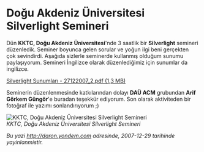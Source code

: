 # Doğu Akdeniz Üniversitesi Silverlight Semineri
Dün **KKTC, Doğu Akdeniz Üniversitesi**'nde 3 saatlik bir
**Silverlight** semineri düzenledik. Seminer boyunca gelen sorular ve
yoğun ilgi beni gerçekten çok sevindirdi. Aşağıda sizlerle seminerde
kullanmış olduğum sunumu paylaşıyorum. Semineri İngilizce olarak
düzenlediğimiz için sunumlar da ingilizce.

[Silverlight Sunumları - 27122007\_2.pdf (1,3
MB)](media/Dogu_Akdeniz_Universitesi_Silverlight_Semineri/27122007_2.pdf)

Seminerin düzenlenmesinde katkılarından dolayı **DAÜ ACM** grubundan
**Arif Görkem Güngör**'e buradan teşekkür ediyorum. Son olarak
aktiviteden bir fotoğraf ile yazımı sonlandırıyorum ;)

![KKTC, Doğu Akdeniz Üniversitesi Silverlight
Semineri](media/Dogu_Akdeniz_Universitesi_Silverlight_Semineri/27122007_3.jpg)\
*KKTC, Doğu Akdeniz Üniversitesi Silverlight Semineri*



*Bu yazi http://daron.yondem.com adresinde, 2007-12-29 tarihinde yayinlanmistir.*
